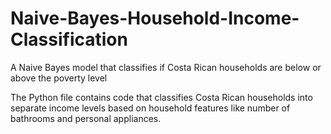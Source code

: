 # Naive-Bayes-Household-Income-Classification
A Naive Bayes model that classifies if Costa Rican households are below or above the poverty level

The Python file contains code that classifies Costa Rican households into separate income levels based on household features like number of bathrooms and personal appliances.
